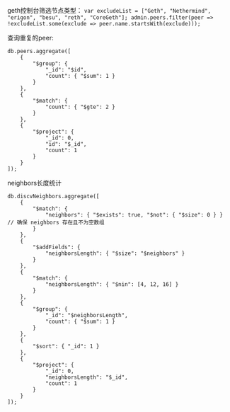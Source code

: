 

geth控制台筛选节点类型：
`var excludeList = ["Geth", "Nethermind", "erigon", "besu", "reth", "CoreGeth"]; admin.peers.filter(peer => !excludeList.some(exclude => peer.name.startsWith(exclude)));`

查询重复的peer:
```
db.peers.aggregate([
    {
        "$group": {
            "_id": "$id",
            "count": { "$sum": 1 }
        }
    },
    {
        "$match": {
            "count": { "$gte": 2 }
        }
    },
    {
        "$project": {
            "_id": 0,
            "id": "$_id",
            "count": 1
        }
    }
]);
```

neighbors长度统计
```
db.discvNeighbors.aggregate([
    {
        "$match": {
            "neighbors": { "$exists": true, "$not": { "$size": 0 } } // 确保 neighbors 存在且不为空数组
        }
    },
    {
        "$addFields": {
            "neighborsLength": { "$size": "$neighbors" }
        }
    },
    {
        "$match": {
            "neighborsLength": { "$nin": [4, 12, 16] }
        }
    },
    {
        "$group": {
            "_id": "$neighborsLength",
            "count": { "$sum": 1 }
        }
    },
    {
        "$sort": { "_id": 1 }
    },
    {
        "$project": {
            "_id": 0,
            "neighborsLength": "$_id",
            "count": 1
        }
    }
]);

```

